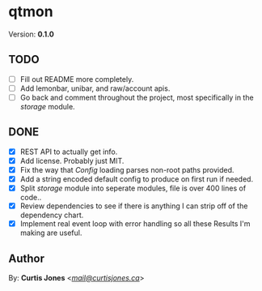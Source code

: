 # qtmon
Version: **0.1.0**

## TODO

* [ ] Fill out README more completely.
* [ ] Add lemonbar, unibar, and raw/account apis.
* [ ] Go back and comment throughout the project, most specifically in the *storage* module.

## DONE
* [x] REST API to actually get info.
* [x] Add license. Probably just MIT.
* [x] Fix the way that *Config* loading parses non-root paths provided.
* [x] Add a string encoded default config to produce on first run if needed.
* [x] Split *storage* module into seperate modules, file is over 400 lines of code..
* [x] Review dependencies to see if there is anything I can strip off of the dependency chart.
* [x] Implement real event loop with error handling so all these Results I'm making are useful.

## Author

By: **Curtis Jones** <*mail@curtisjones.ca*>
